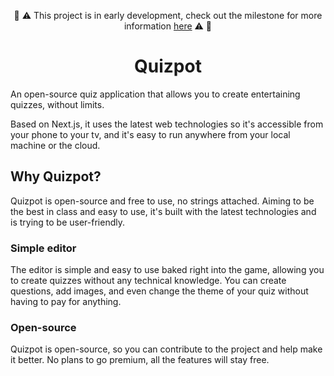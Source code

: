 <p align="center">
  🚧 ⚠️ This project is in early development, check out the milestone for more information <a href="https://github.com/quizpot/quizpot/milestone/1">here</a> ⚠️ 🚧
</p>

<h1 align="center">
  Quizpot
</h1>

An open-source quiz application that allows you to create entertaining quizzes, without limits. 

Based on Next.js, it uses the latest web technologies so it's accessible from your phone to your tv, and it's easy to run anywhere from your local machine or the cloud.

## Why Quizpot?

Quizpot is open-source and free to use, no strings attached. Aiming to be the best in class and easy to use, it's built with the latest technologies and is trying to be user-friendly.

### Simple editor

The editor is simple and easy to use baked right into the game, allowing you to create quizzes without any technical knowledge. You can create questions, add images, and even change the theme of your quiz without having to pay for anything.

### Open-source

Quizpot is open-source, so you can contribute to the project and help make it better. No plans to go premium, all the features will stay free.